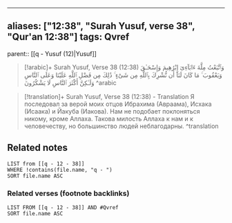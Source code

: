 
---
aliases: ["12:38", "Surah Yusuf, verse 38", "Qur'an 12:38"]
tags: Qvref
---

parent:: [[q - Yusuf (12)|Yusuf]]

> [!arabic]+ Surah Yusuf, Verse 38 (12:38)
> <span class="quran-arabic">وَٱتَّبَعْتُ مِلَّةَ ءَابَآءِىٓ إِبْرَٰهِيمَ وَإِسْحَـٰقَ وَيَعْقُوبَ ۚ مَا كَانَ لَنَآ أَن نُّشْرِكَ بِٱللَّهِ مِن شَىْءٍ ۚ ذَٰلِكَ مِن فَضْلِ ٱللَّهِ عَلَيْنَا وَعَلَى ٱلنَّاسِ وَلَـٰكِنَّ أَكْثَرَ ٱلنَّاسِ لَا يَشْكُرُونَ</span>
^arabic

> [!translation]+ Surah Yusuf, Verse 38 (12:38) - Translation
> Я последовал за верой моих отцов Ибрахима (Авраама), Исхака (Исаака) и Йакуба (Иакова). Нам не подобает поклоняться никому, кроме Аллаха. Такова милость Аллаха к нам и к человечеству, но большинство людей неблагодарны.
^translation



## Related notes
```dataview
LIST from [[q - 12 - 38]]
WHERE !contains(file.name, "q - ")
SORT file.name ASC
```

### Related verses (footnote backlinks)
```dataview
LIST FROM [[q - 12 - 38]] AND #Qvref
SORT file.name ASC
```

